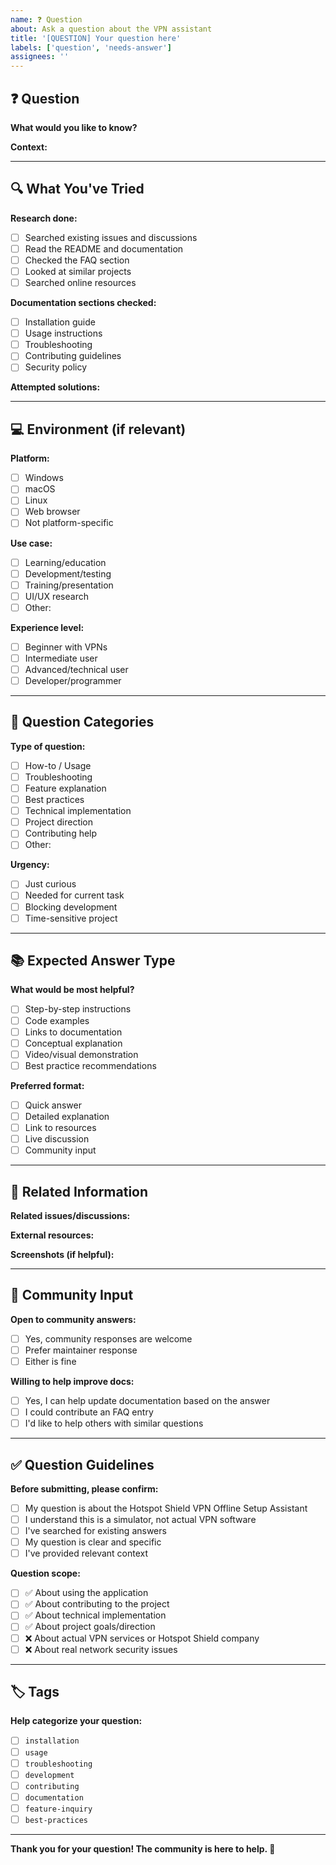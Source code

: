 ```yaml
---
name: ❓ Question
about: Ask a question about the VPN assistant
title: '[QUESTION] Your question here'
labels: ['question', 'needs-answer']
assignees: ''
---
```


## ❓ Question

**What would you like to know?**
<!-- Ask your question clearly and concisely -->

**Context:**
<!-- Provide background information to help us understand your situation -->

---

## 🔍 What You've Tried

**Research done:**
- [ ] Searched existing issues and discussions
- [ ] Read the README and documentation
- [ ] Checked the FAQ section
- [ ] Looked at similar projects
- [ ] Searched online resources

**Documentation sections checked:**
- [ ] Installation guide
- [ ] Usage instructions
- [ ] Troubleshooting
- [ ] Contributing guidelines
- [ ] Security policy

**Attempted solutions:**
<!-- What have you already tried? -->

---

## 💻 Environment (if relevant)

**Platform:**
- [ ] Windows
- [ ] macOS
- [ ] Linux
- [ ] Web browser
- [ ] Not platform-specific

**Use case:**
- [ ] Learning/education
- [ ] Development/testing
- [ ] Training/presentation
- [ ] UI/UX research
- [ ] Other: 

**Experience level:**
- [ ] Beginner with VPNs
- [ ] Intermediate user
- [ ] Advanced/technical user
- [ ] Developer/programmer

---

## 🎯 Question Categories

**Type of question:**
- [ ] How-to / Usage
- [ ] Troubleshooting
- [ ] Feature explanation
- [ ] Best practices
- [ ] Technical implementation
- [ ] Project direction
- [ ] Contributing help
- [ ] Other: 

**Urgency:**
- [ ] Just curious
- [ ] Needed for current task
- [ ] Blocking development
- [ ] Time-sensitive project

---

## 📚 Expected Answer Type

**What would be most helpful?**
- [ ] Step-by-step instructions
- [ ] Code examples
- [ ] Links to documentation
- [ ] Conceptual explanation
- [ ] Video/visual demonstration
- [ ] Best practice recommendations

**Preferred format:**
- [ ] Quick answer
- [ ] Detailed explanation
- [ ] Link to resources
- [ ] Live discussion
- [ ] Community input

---

## 🔗 Related Information

**Related issues/discussions:**
<!-- Link any related issues: #123, #456 -->

**External resources:**
<!-- Any links that provide context -->

**Screenshots (if helpful):**
<!-- Drag and drop any relevant images -->

---

## 🤝 Community Input

**Open to community answers:**
- [ ] Yes, community responses are welcome
- [ ] Prefer maintainer response
- [ ] Either is fine

**Willing to help improve docs:**
- [ ] Yes, I can help update documentation based on the answer
- [ ] I could contribute an FAQ entry
- [ ] I'd like to help others with similar questions

---

## ✅ Question Guidelines

**Before submitting, please confirm:**
- [ ] My question is about the Hotspot Shield VPN Offline Setup Assistant
- [ ] I understand this is a simulator, not actual VPN software
- [ ] I've searched for existing answers
- [ ] My question is clear and specific
- [ ] I've provided relevant context

**Question scope:**
- [ ] ✅ About using the application
- [ ] ✅ About contributing to the project
- [ ] ✅ About technical implementation
- [ ] ✅ About project goals/direction
- [ ] ❌ About actual VPN services or Hotspot Shield company
- [ ] ❌ About real network security issues

---

## 🏷️ Tags

**Help categorize your question:**
- [ ] `installation`
- [ ] `usage`
- [ ] `troubleshooting`
- [ ] `development`
- [ ] `contributing`
- [ ] `documentation`
- [ ] `feature-inquiry`
- [ ] `best-practices`

---

**Thank you for your question! The community is here to help. 🤝**

<!-- 
Tips for getting good answers:
- Be specific and provide context
- Include relevant details about your setup
- Explain what you've already tried
- Be patient - volunteers answer in their free time
- Help others by answering questions you know!
--> 